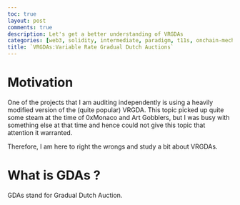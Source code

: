 ```yaml
---
toc: true
layout: post
comments: true
description: Let's get a better understanding of VRGDAs
categories: [web3, solidity, intermediate, paradigm, t11s, onchain-mechanisms]
title: `VRGDAs:Variable Rate Gradual Dutch Auctions` 
---
```


# Motivation

One of the projects that I am auditing independently is using a heavily modified version of the (quite popular) VRGDA. This topic picked up quite some steam at the time of 0xMonaco and Art Gobblers, but I was busy with something else at that time and hence could not give this topic that attention it warranted.

Therefore, I am here to right the wrongs and study a bit about VRGDAs.

# What is GDAs ?

GDAs stand for Gradual Dutch Auction.